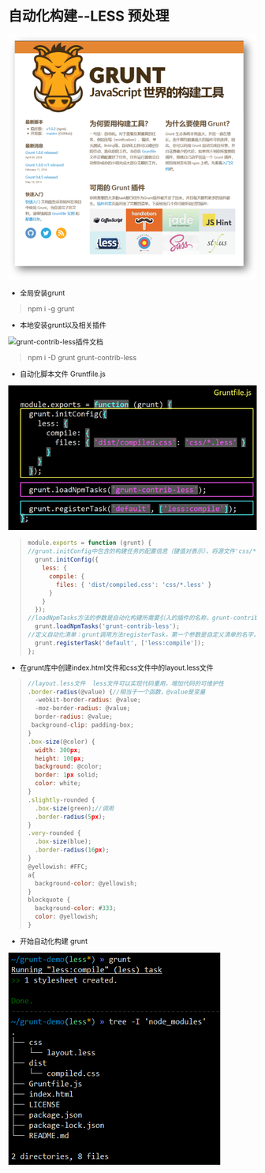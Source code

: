 # 自动化构建--LESS 预处理

![Grunt](../image/grunt.png)

- 全局安装grunt

> npm i -g grunt

- 本地安装grunt以及相关插件

![grunt-contrib-less插件文档](https://www.npmjs.com/package/grunt-contrib-less)

> npm i -D grunt grunt-contrib-less

- 自动化脚本文件 Gruntfile.js

![Gruntfile](../image/gruntfile.png)

> ```jsx
> module.exports = function (grunt) {
> //grunt.initConfig中包含的构建任务的配置信息（键值对表示），将源文件'css/*.less'构建成目标文件'dist/compiled.css'
>   grunt.initConfig({
>     less: {
>       compile: {
>         files: { 'dist/compiled.css': 'css/*.less' }
>       } 
>     }
>   });
> //loadNpmTasks方法的参数是自动化构建所需要引入的插件的名称，grunt-contrib-less是官方预处理的一个插件
>   grunt.loadNpmTasks('grunt-contrib-less');
> //定义自动化清单：grunt调用方法registerTask，第一个参数是自定义清单的名字，第二个参数是个字符串数组，包含的是清单里面每个任务的名称
>   grunt.registerTask('default', ['less:compile']);
> };
> ```

- 在grunt库中创建index.html文件和css文件中的layout.less文件

> ```jsx
> //layout.less文件  less文件可以实现代码重用，增加代码的可维护性
> .border-radius(@value) {//相当于一个函数，@value是变量
>   -webkit-border-radius: @value;
>   -moz-border-radius: @value;
>   border-radius: @value;
>  background-clip: padding-box;
> }
> .box-size(@color) {
>   width: 300px;
>   height: 100px;
>   background: @color;
>   border: 1px solid;
>   color: white;
> }
> .slightly-rounded {
>   .box-size(green);//调用
>   .border-radius(5px);
> }
> .very-rounded {
>   .box-size(blue);
>   .border-radius(16px);
> }
> @yellowish: #FFC;
> a{
>   background-color: @yellowish;
> }
> blockquote {
>   background-color: #333;
>   color: @yellowish;
> }
> ```

- 开始自动化构建 grunt

![grunt](../image/rungrunt.png)